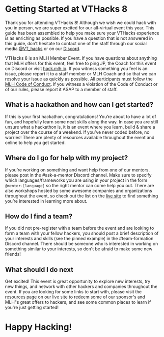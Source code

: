 # Getting Started at VTHacks 8

Thank you for attending VTHacks 8! Although we wish we could hack with you in person, we are super excited for our all-virtual event this year. This guide has been assembled to help you make sure your VTHacks experience is as enriching as possible. If you have a question that is not answered in this guide, don’t hesitate to contact one of the staff through our social media [@VT_hacks](https://twitter.com/VT_Hacks) or on our [Discord](https://discord.gg/qRGP9RmPCc).

VTHacks 8 is an MLH Member Event. If you have questions about anything that MLH offers for this event, feel free to ping JP, the Coach for this event on Discord or visit [hack.mlh.io](http://hack.mlh.io/). If you witness something you feel is an issue, please report it to a staff member or MLH Coach and so that we can resolve your issue as quickly as possible. All participants must follow the [MLH Code of Conduct](https://static.mlh.io/docs/mlh-code-of-conduct.pdf). If you witness a violation of the Code of Conduct or of our rules, please report it ASAP to a member of staff.

## What is a hackathon and how can I get started?

If this is your first hackathon, congratulations! You’re about to have a lot of fun, and hopefully learn some neat skills along the way. In case you are still unsure what a hackathon is, it is an event where you learn, build & share a project over the course of a weekend. If you’ve never coded before, no worries! There are plenty of resources available throughout the event and online to help you get started.

## **Where do I go for help with my project?**

If you’re working on something and want help from one of our mentors, please post in the #ask-a-mentor Discord channel. Make sure to specify which languages/frameworks you are using in your project in the form `@mentor-[language]` so the right mentor can come help you out. There are also workshops hosted by some awesome companies and organizations throughout the event, so check out the list on the [live site](http://live.vthacks.com/) to find something you’re interested in learning more about.

## **How do I find a team?**

If you did not pre-register with a team before the event and are looking to form a team with your fellow hackers, you should post a brief description of your interests and skills (see the pinned example) in the #team-formation Discord channel. There should be someone who is interested in working on something similar to your interests, so don't be afraid to make some new friends!

## What should I do next

Get excited! This event is great opportunity to explore new interests, try new things, and network with other hackers and companies throughout the event. If you are looking for some links to start with, please visit the [resources page on our live site](https://live.vthacks.com/resources/) to redeem some of our sponsor's and MLH"s great offers to hackers, and see some common places to learn if you're just getting started!

# Happy Hacking!
